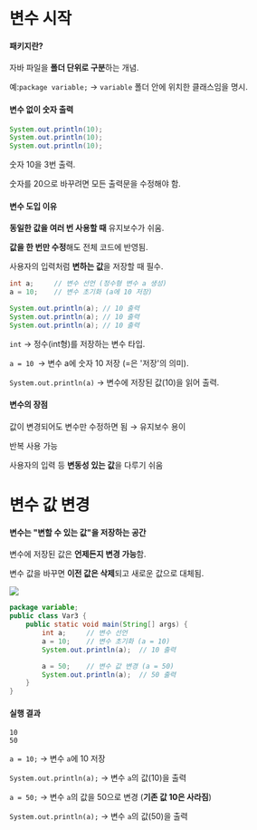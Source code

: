 # 변수 시작
#### 패키지란?
자바 파일을 **폴더 단위로 구분**하는 개념.

예:`package variable;` → `variable` 폴더 안에 위치한 클래스임을 명시.

#### 변수 없이 숫자 출력
```java
System.out.println(10);
System.out.println(10);
System.out.println(10);

```
숫자 10을 3번 출력.

숫자를 20으로 바꾸려면 모든 출력문을 수정해야 함.

#### 변수 도입 이유
**동일한 값을 여러 번 사용할 때** 유지보수가 쉬움.

**값을 한 번만 수정**해도 전체 코드에 반영됨.

사용자의 입력처럼 **변하는 값**을 저장할 때 필수.

```java
int a;     // 변수 선언 (정수형 변수 a 생성)
a = 10;    // 변수 초기화 (a에 10 저장)

System.out.println(a); // 10 출력
System.out.println(a); // 10 출력
System.out.println(a); // 10 출력
```
`int` → 정수(int형)를 저장하는 변수 타입.

`a = 10 `→ 변수 a에 숫자 10 저장 (=은 '저장'의 의미).

`System.out.println(a)` → 변수에 저장된 값(10)을 읽어 출력.

#### 변수의 장점
값이 변경되어도 변수만 수정하면 됨 → 유지보수 용이

반복 사용 가능

사용자의 입력 등 **변동성 있는 값**을 다루기 쉬움

# 변수 값 변경
#### 변수는 "변할 수 있는 값"을 저장하는 공간
변수에 저장된 값은 **언제든지 변경 가능**함.

변수 값을 바꾸면 **이전 값은 삭제**되고 새로운 값으로 대체됨.

![](https://velog.velcdn.com/images/hhyukk/post/0f6a6c71-f0d8-4e02-b25c-5167678261af/image.png)


```java
package variable;
public class Var3 {
    public static void main(String[] args) {
        int a;     // 변수 선언
        a = 10;    // 변수 초기화 (a = 10)
        System.out.println(a);  // 10 출력

        a = 50;    // 변수 값 변경 (a = 50)
        System.out.println(a);  // 50 출력
    }
}
```
#### 실행 결과
```
10
50
```
`a = 10;` → 변수 `a`에 10 저장

`System.out.println(a);` → 변수 `a`의 값(10)을 출력

`a = 50;` → 변수 `a`의 값을 50으로 변경 (**기존 값 10은 사라짐**)

`System.out.println(a);` → 변수 `a`의 값(50)을 출력